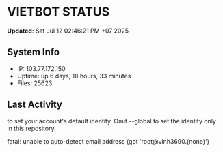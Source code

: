 # VIETBOT STATUS
**Updated**: Sat Jul 12 02:46:21 PM +07 2025

## System Info
- IP: 103.77.172.150
- Uptime: up 6 days, 18 hours, 33 minutes
- Files: 25623

## Last Activity

to set your account's default identity.
Omit --global to set the identity only in this repository.

fatal: unable to auto-detect email address (got 'root@vinh3690.(none)')

